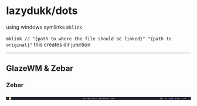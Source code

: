 # lazydukk/dots

using windows symlinks `mklink`

`mklink /J "{path to where the file should be linked}" "{path to original}"`
this creates dir junction

---
## GlazeWM & Zebar
### Zebar
![zebar](./assets/zebar.png)